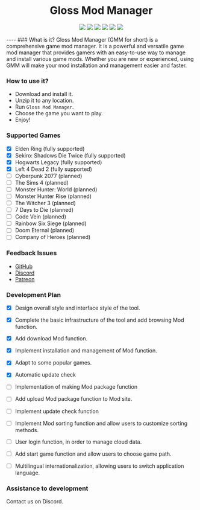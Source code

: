 # <center>Gloss Mod Manager</center>

<center> 

![][license] ![][author] ![][Electron] ![][vue] ![][vuetify] [![][GitHub]](https://github.com/GlossMod/Gloss-Mod-Manager)
</center> 
---- 
### What is it?
Gloss Mod Manager (GMM for short) is a comprehensive game mod manager. It is a powerful and versatile game mod manager that provides gamers with an easy-to-use way to manage and install various game mods. Whether you are new or experienced, using GMM will make your mod installation and management easier and faster.

### How to use it?
- Download and install it.
- Unzip it to any location.
- Run `Gloss Mod Manager`.
- Choose the game you want to play.
- Enjoy!

### Supported Games
- [x] Elden Ring (fully supported)
- [x] Sekiro: Shadows Die Twice (fully supported)
- [x] Hogwarts Legacy (fully supported)
- [x] Left 4 Dead 2 (fully supported)
- [ ] Cyberpunk 2077 (planned)
- [ ] The Sims 4 (planned)
- [ ] Monster Hunter: World (planned)
- [ ] Monster Hunter Rise (planned)
- [ ] The Witcher 3 (planned)
- [ ] 7 Days to Die (planned)
- [ ] Code Vein (planned)
- [ ] Rainbow Six Siege (planned)
- [ ] Doom Eternal (planned)
- [ ] Company of Heroes (planned)

### Feedback Issues

- [GitHub](https://github.com/GlossMod)
- [Discord](https://discord.gg/TF46tu7Upw)
- [Patreon](https://www.patreon.com/GlossModManager)

### Development Plan
- [x] Design overall style and interface style of the tool.
- [x] Complete the basic infrastructure of the tool and add browsing Mod function.
- [x] Add download Mod function.
- [x] Implement installation and management of Mod function.
- [x] Adapt to some popular games.
- [x] Automatic update check

- [ ] Implementation of making Mod package function
- [ ] Add upload Mod package function to Mod site.
- [ ] Implement update check function
- [ ] Implement Mod sorting function and allow users to customize sorting methods.

- [ ] User login function, in order to manage cloud data.
- [ ] Add start game function and allow users to choose game path.
- [ ] Multilingual internationalization, allowing users to switch application language.


### Assistance to development
Contact us on Discord.


[license]:https://p.aoe.top/shields/github/license/GlossMod/Gloss-Mod-Manager.svg
[author]: https://p.aoe.top/shields/badge/Author-小莫-blue?logo=Cloudera
[Electron]: https://p.aoe.top/shields/badge/Electron-22.0.3-47848F?logo=electron
[vue]: https://p.aoe.top/shields/badge/Vue3-3.2.45-4FC08D?logo=vuedotjs
[vuetify]: https://p.aoe.top/shields/badge/Vuetify-3.1.15-1867C0?logo=vuetify
[pinia]: https://p.aoe.top/shields/badge/pinia-2.0.30-1867C0?logo=vuetify
[typescript]: https://p.aoe.top/shields/badge/TypeScript-5.0.4-3178C6?logo=typescript
[GitHub]: https://p.aoe.top/shields/github/stars/GlossMod/Gloss-Mod-Manager.svg?style=social&label=Stars